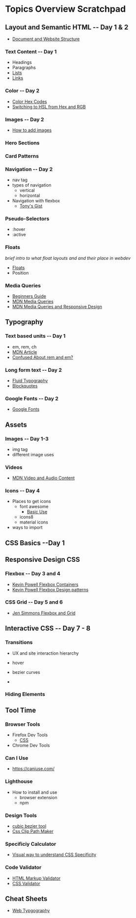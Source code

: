 # Topics Overview Scratchpad

## Layout and Semantic HTML -- Day 1 & 2
* [Document and Website Structure](https://developer.mozilla.org/en-US/docs/Learn/HTML/Introduction_to_HTML/Document_and_website_structure)
### Text Content -- Day 1
* Headings
* Paragraphs
* [Lists](https://developer.mozilla.org/en-US/docs/Learn/CSS/Styling_text/Styling_lists)
* [Links](https://developer.mozilla.org/en-US/docs/Learn/CSS/Styling_text/Styling_links)
### Color -- Day 2
* [Color Hex Codes](https://www.youtube.com/watch?v=eqZqx6lRPe0)
* [Switching to HSL from Hex and RGB](https://www.sarasoueidan.com/blog/hex-rgb-to-hsl/)
### Images -- Day 2
* [How to add images](https://developer.mozilla.org/en-US/docs/Learn/HTML/Multimedia_and_embedding/Images_in_HTML)
### Hero Sections
### Card Patterns
### Navigation -- Day 2
* nav tag
* types of navigation
  * vertical
  * horizontal
* Navigation with flexbox
  * [Tony's Gist](https://gist.github.com/acidtone/1ff8aabed305f862c10f1ff6b8908a04)
### Pseudo-Selectors
* :hover
* :active
### Floats
_brief intro to what float layouts and and their place in webdev_
* [Floats](https://developer.mozilla.org/en-US/docs/Learn/CSS/CSS_layout/Floats)
* Position
### Media Queries
* [Beginners Guide](https://developer.mozilla.org/en-US/docs/Learn/CSS/CSS_layout/Media_queries) 
* [MDN Media Queries](https://developer.mozilla.org/en-US/docs/Web/CSS/Media_Queries/Using_media_queries)
* [MDN Media Queries and Responsive Design](https://developer.mozilla.org/en-US/docs/Learn/CSS/CSS_layout/rwd_skills)
## Typography
### Text based units -- Day 1
* em, rem, ch
* [MDN Article](https://developer.mozilla.org/en-US/docs/Learn/CSS/Building_blocks/Values_and_units#relative_length_units)
* [Confused About rem and em?](https://j.eremy.net/confused-about-rem-and-em/)
### Long form text -- Day 2
* [Fluid Typography](https://css-tricks.com/simplified-fluid-typography/)
* [Blockquotes](https://css-tricks.com/snippets/css/simple-and-nice-blockquote-styling/)
### Google Fonts -- Day 2
* [Google Fonts](https://fonts.google.com)

## Assets
### Images -- Day 1-3
* img tag
* different image uses
### Videos
* [MDN Video and Audio Content](https://developer.mozilla.org/en-US/docs/Learn/HTML/Multimedia_and_embedding/Video_and_audio_content)
### Icons -- Day 4
* Places to get icons
  * font awesome
    * [Basic Use](https://fontawesome.com/v5.15/how-to-use/on-the-web/referencing-icons/basic-use)
  * icons8
  * material icons
* ways to import

## CSS Basics --Day 1

## Responsive Design CSS
### Flexbox -- Day 3 and 4
* [Kevin Powell Flexbox Containers](https://www.youtube.com/watch?v=hwbqquXww-U)
* [Kevin Powell Flexbox Design patterns](https://www.youtube.com/watch?v=vQAvjof1oe4)
### CSS Grid -- Day 5 and 6
* [Jen Simmons Flexbox and Grid](https://youtu.be/hs3piaN4b5I)
## Interactive CSS -- Day 7 - 8
### Transitions
* UX and site interaction hierarchy
* hover
* bezier curves

* 
### Hiding Elements

## Tool Time
### Browser Tools
* Firefox Dev Tools
  * [CSS](https://www.youtube.com/watch?v=Sp9ZfSvpf7A)
* Chrome Dev Tools

### Can I Use
* https://caniuse.com/

### Lighthouse
* How to install and use
  * browser extension
  * npm
  
### Design Tools
* [cubic bezier tool](https://cubic-bezier.com)
* [Css Clip Path Maker](https://bennettfeely.com/clippy/)

### Specificiy Calculator
* [Visual way to understand CSS Specificity](https://specificity.keegan.st/)

### Code Validator
* [HTML Markup Validator](https://validator.w3.org/)
* [CSS Validator](https://jigsaw.w3.org/css-validator/)

## Cheat Sheets
* [Web Typgography](https://sait-wbdv.github.io/winter-2021/cheatsheets/web-typography/)